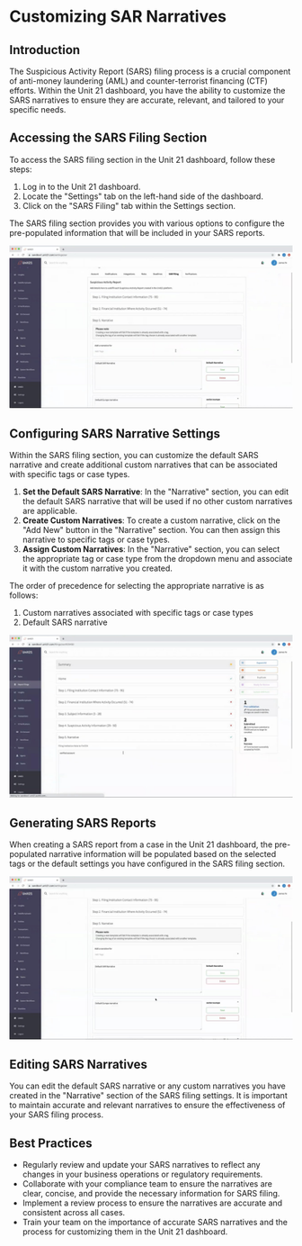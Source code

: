 # Customizing SAR Narratives

## Introduction

The Suspicious Activity Report (SARS) filing process is a crucial component of anti-money laundering (AML) and counter-terrorist financing (CTF) efforts. Within the Unit 21 dashboard, you have the ability to customize the SARS narratives to ensure they are accurate, relevant, and tailored to your specific needs.

## Accessing the SARS Filing Section

To access the SARS filing section in the Unit 21 dashboard, follow these steps:

1. Log in to the Unit 21 dashboard.
2. Locate the "Settings" tab on the left-hand side of the dashboard.
3. Click on the "SARS Filing" tab within the Settings section.

The SARS filing section provides you with various options to configure the pre-populated information that will be included in your SARS reports.

![SARS Filing Section in the Unit 21 Dashboard](./SAR_Narrative_Creation/0252_280.jpg)

## Configuring SARS Narrative Settings

Within the SARS filing section, you can customize the default SARS narrative and create additional custom narratives that can be associated with specific tags or case types.

1. **Set the Default SARS Narrative**: In the "Narrative" section, you can edit the default SARS narrative that will be used if no other custom narratives are applicable.
2. **Create Custom Narratives**: To create a custom narrative, click on the "Add New" button in the "Narrative" section. You can then assign this narrative to specific tags or case types.
3. **Assign Custom Narratives**: In the "Narrative" section, you can select the appropriate tag or case type from the dropdown menu and associate it with the custom narrative you created.

The order of precedence for selecting the appropriate narrative is as follows:
1. Custom narratives associated with specific tags or case types
2. Default SARS narrative

![Configuring Custom SARS Narratives](./SAR_Narrative_Creation/0194_880.jpg)

## Generating SARS Reports

When creating a SARS report from a case in the Unit 21 dashboard, the pre-populated narrative information will be populated based on the selected tags or the default settings you have configured in the SARS filing section.

![Generating a SARS Report](./SAR_Narrative_Creation/0252_400.jpg)

## Editing SARS Narratives

You can edit the default SARS narrative or any custom narratives you have created in the "Narrative" section of the SARS filing settings. It is important to maintain accurate and relevant narratives to ensure the effectiveness of your SARS filing process.

## Best Practices

- Regularly review and update your SARS narratives to reflect any changes in your business operations or regulatory requirements.
- Collaborate with your compliance team to ensure the narratives are clear, concise, and provide the necessary information for SARS filing.
- Implement a review process to ensure the narratives are accurate and consistent across all cases.
- Train your team on the importance of accurate SARS narratives and the process for customizing them in the Unit 21 dashboard.
